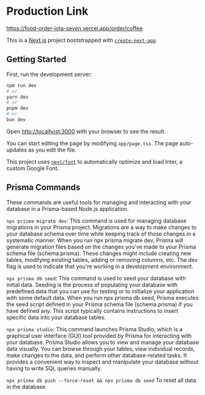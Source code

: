 # Production Link
https://food-order-iota-seven.vercel.app/order/coffee

This is a [Next.js](https://nextjs.org/) project bootstrapped with [`create-next-app`](https://github.com/vercel/next.js/tree/canary/packages/create-next-app).

## Getting Started

First, run the development server:

```bash
npm run dev
# or
yarn dev
# or
pnpm dev
# or
bun dev
```

Open [http://localhost:3000](http://localhost:3000) with your browser to see the result.

You can start editing the page by modifying `app/page.tsx`. The page auto-updates as you edit the file.

This project uses [`next/font`](https://nextjs.org/docs/basic-features/font-optimization) to automatically optimize and load Inter, a custom Google Font.

## Prisma Commands

These commands are useful tools for managing and interacting with your database in a Prisma-based Node.js application.

`npx prisma migrate dev`: This command is used for managing database migrations in your Prisma project. Migrations are a way to make changes to your database schema over time while keeping track of those changes in a systematic manner. When you run npx prisma migrate dev, Prisma will generate migration files based on the changes you've made to your Prisma schema file (schema.prisma). These changes might include creating new tables, modifying existing tables, adding or removing columns, etc. The dev flag is used to indicate that you're working in a development environment.

`npx prisma db seed`: This command is used to seed your database with initial data. Seeding is the process of populating your database with predefined data that you can use for testing or to initialize your application with some default data. When you run npx prisma db seed, Prisma executes the seed script defined in your Prisma schema file (schema.prisma) if you have defined any. This script typically contains instructions to insert specific data into your database tables.

`npx prisma studio`: This command launches Prisma Studio, which is a graphical user interface (GUI) tool provided by Prisma for interacting with your database. Prisma Studio allows you to view and manage your database data visually. You can browse through your tables, view individual records, make changes to the data, and perform other database-related tasks. It provides a convenient way to inspect and manipulate your database without having to write SQL queries manually.

`npx prisma db push --force-reset && npx prisma db seed` To reset all data in the database
